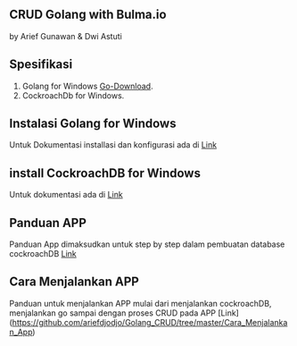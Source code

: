 ## CRUD Golang with Bulma.io

by Arief Gunawan & Dwi Astuti

## Spesifikasi 
1. Golang for Windows [Go-Download](https://golang.org/dl/). 
2. CockroachDb for Windows. 
   
## Instalasi Golang for Windows
Untuk Dokumentasi installasi dan konfigurasi ada di [Link](https://github.com/ariefdjodjo/Golang_CRUD/tree/master/Installasi-Go)

## install CockroachDB for Windows
Untuk dokumentasi ada di [Link](https://github.com/ariefdjodjo/Golang_CRUD/tree/master/Installasi-CockroatDB)

## Panduan APP
Panduan App dimaksudkan untuk step by step dalam pembuatan database cockroachDB [Link](https://github.com/ariefdjodjo/Golang_CRUD/tree/master/Panduan_App)

## Cara Menjalankan APP
Panduan untuk menjalankan APP mulai dari menjalankan cockroachDB, menjalankan go sampai dengan proses CRUD pada APP [Link] (https://github.com/ariefdjodjo/Golang_CRUD/tree/master/Cara_Menjalankan_App)


